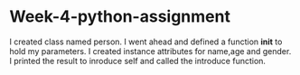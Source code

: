 # Week-4-python-assignment
I created class named person. I went ahead and defined a function  __init__ to hold my parameters. I created instance attributes for name,age and gender.
I printed the result to inroduce self and called the introduce function.

